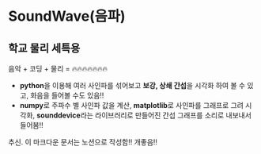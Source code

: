 # SoundWave(음파)

## 학교 물리 세특용

음악 + 코딩 + 물리 = 🔥🔥🔥🔥🔥🔥🔥

- **python**을 이용해 여러 사인파를 섞어보고 **보강, 상쇄 간섭**을 시각화 하여 볼 수 있고, 화음을 들어볼 수도 있음!!
- **numpy**로 주파수 별 사인파 값을 계산, **matplotlib**로 사인파를 그래프로 그려 시각화, **sounddevice**라는 라이브러리로 만들어진 간섭 그래프를 소리로 내보내서 들어봄!!

추신. 이 마크다운 문서는 노션으로 작성함!! 개좋음!!